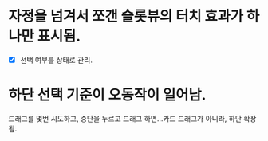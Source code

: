 # 자정을 넘겨서 쪼갠 슬롯뷰의 터치 효과가 하나만 표시됨.
* [x] 선택 여부를 상태로 관리.

# 하단 선택 기준이 오동작이 일어남.
드래그를 몇번 시도하고, 중단을 누르고 드래그 하면...카드 드래그가 아니라, 하단 확장됨.